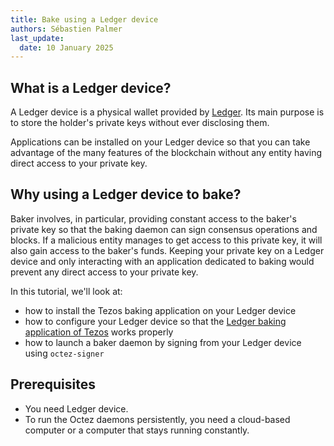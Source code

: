 ```yaml
---
title: Bake using a Ledger device
authors: Sébastien Palmer
last_update:
  date: 10 January 2025
---
```


## What is a Ledger device?

A Ledger device is a physical wallet provided by [Ledger](https://www.ledger.com). Its main purpose is to store the holder's private keys without ever disclosing them.

Applications can be installed on your Ledger device so that you can take advantage of the many features of the blockchain without any entity having direct access to your private key.

## Why using a Ledger device to bake?

Baker involves, in particular, providing constant access to the baker's private key so that the baking daemon can sign consensus operations and blocks.
If a malicious entity manages to get access to this private key, it will also gain access to the baker's funds.
Keeping your private key on a Ledger device and only interacting with an application dedicated to baking would prevent any direct access to your private key.


In this tutorial, we'll look at:
 - how to install the Tezos baking application on your Ledger device
 - how to configure your Ledger device so that the [Ledger baking application of Tezos](https://github.com/trilitech/ledger-app-tezos-baking) works properly
 - how to launch a baker daemon by signing from your Ledger device using `octez-signer`

## Prerequisites

 - You need Ledger device.
 - To run the Octez daemons persistently, you need a cloud-based computer or a computer that stays running constantly.
